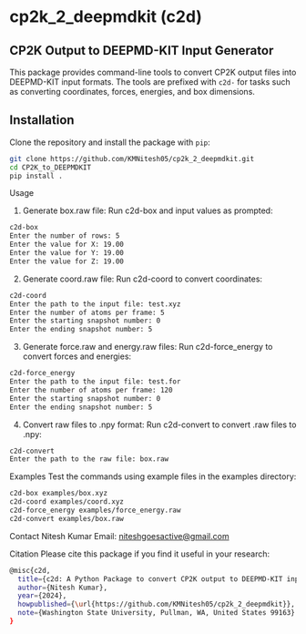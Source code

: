# cp2k_2_deepmdkit (c2d)

## CP2K Output to DEEPMD-KIT Input Generator

This package provides command-line tools to convert CP2K output files into DEEPMD-KIT input formats. The tools are prefixed with `c2d-` for tasks such as converting coordinates, forces, energies, and box dimensions.

## Installation

Clone the repository and install the package with `pip`:

```bash
git clone https://github.com/KMNitesh05/cp2k_2_deepmdkit.git 
cd CP2K_to_DEEPMDKIT
pip install .
```

Usage
1. Generate box.raw file:
Run c2d-box and input values as prompted:

```bash
c2d-box
Enter the number of rows: 5
Enter the value for X: 19.00
Enter the value for Y: 19.00
Enter the value for Z: 19.00
```

2. Generate coord.raw file:
Run c2d-coord to convert coordinates:

```bash
c2d-coord
Enter the path to the input file: test.xyz
Enter the number of atoms per frame: 5
Enter the starting snapshot number: 0
Enter the ending snapshot number: 5
```

3. Generate force.raw and energy.raw files:
Run c2d-force_energy to convert forces and energies:

```bash
c2d-force_energy
Enter the path to the input file: test.for
Enter the number of atoms per frame: 120
Enter the starting snapshot number: 0
Enter the ending snapshot number: 5
```

4. Convert raw files to .npy format:
Run c2d-convert to convert .raw files to .npy:

```bash
c2d-convert
Enter the path to the raw file: box.raw
```

Examples
Test the commands using example files in the examples directory:

```bash
c2d-box examples/box.xyz
c2d-coord examples/coord.xyz
c2d-force_energy examples/force_energy.raw
c2d-convert examples/box.raw
```

Contact
Nitesh Kumar
Email: niteshgoesactive@gmail.com

Citation
Please cite this package if you find it useful in your research:

```bash
@misc{c2d,
  title={c2d: A Python Package to convert CP2K output to DEEPMD-KIT input},
  author={Nitesh Kumar},
  year={2024},
  howpublished={\url{https://github.com/KMNitesh05/cp2k_2_deepmdkit}},
  note={Washington State University, Pullman, WA, United States 99163}
}
```


